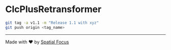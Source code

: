 # ClcPlusRetransformer

```bash
git tag -a v1.1 -m "Release 1.1 with xyz"
git push origin <tag_name>
```

----

Made with :heart: by [Spatial Focus](https://spatial-focus.net/)
